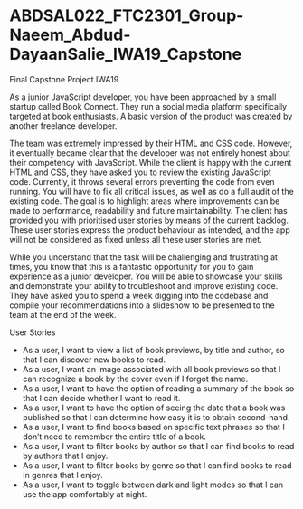 # ABDSAL022_FTC2301_Group-Naeem_Abdud-DayaanSalie_IWA19_Capstone 
Final Capstone Project IWA19
 

As a junior JavaScript developer, you have been approached by a small startup called Book Connect. They run a social media platform specifically targeted at book enthusiasts. A basic version of the product was created by another freelance developer.

 

The team was extremely impressed by their HTML and CSS code. However, it eventually became clear that the developer was not entirely honest about their competency with JavaScript. While the client is happy with the current HTML and CSS, they have asked you to review the existing JavaScript code. Currently, it throws several errors preventing the code from even running. You will have to fix all critical issues, as well as do a full audit of the existing code. The goal is to highlight areas where improvements can be made to performance, readability and future maintainability. The client has provided you with prioritised user stories by means of the current backlog. These user stories express the product behaviour as intended, and the app will not be considered as fixed unless all these user stories are met.

 

While you understand that the task will be challenging and frustrating at times, you know that this is a fantastic opportunity for you to gain experience as a junior developer. You will be able to showcase your skills and demonstrate your ability to troubleshoot and improve existing code. They have asked you to spend a week digging into the codebase and compile your recommendations into a slideshow to be presented to the team at the end of the week.

 

User Stories
* As a user, I want to view a list of book previews, by title and author, so that I can discover new books to read.
* As a user, I want an image associated with all book previews so that I can recognize a book by the cover even if I forgot the name.
* As a user, I want to have the option of reading a summary of the book so that I can decide whether I want to read it.
* As a user, I want to have the option of seeing the date that a book was published so that I can determine how easy it is to obtain second-hand.
* As a user, I want to find books based on specific text phrases so that I don’t need to remember the entire title of a book.
* As a user, I want to filter books by author so that I can find books to read by authors that I enjoy.
* As a user, I want to filter books by genre so that I can find books to read in genres that I enjoy.
* As a user, I want to toggle between dark and light modes so that I can use the app comfortably at night.